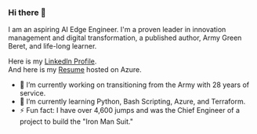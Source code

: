 ### Hi there 👋
I am an aspiring AI Edge Engineer. I'm a proven leader in innovation management and digital transformation, a published author, Army Green Beret, and life-long learner.  

Here is my [LinkedIn Profile](https://www.linkedin.com/in/alexmaccalman/).  
And here is my [Resume](https://www.alexandermaccalman.com/) hosted on Azure.  

- 🔭 I’m currently working on transitioning from the Army with 28 years of service.
- 🌱 I’m currently learning Python, Bash Scripting, Azure, and Terraform.
- ⚡ Fun fact: I have over 4,600 jumps and was the Chief Engineer of a project to build the "Iron Man Suit."


